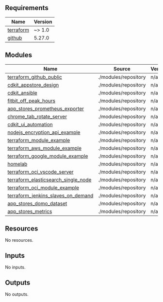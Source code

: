 <!-- BEGIN_TF_DOCS -->
## Requirements

| Name | Version |
|------|---------|
| <a name="requirement_terraform"></a> [terraform](#requirement\_terraform) | ~> 1.0 |
| <a name="requirement_github"></a> [github](#requirement\_github) | 5.27.0 |

## Modules

| Name | Source | Version |
|------|--------|---------|
| <a name="module_terraform_github_public"></a> [terraform\_github\_public](#module\_terraform\_github\_public) | ./modules/repository | n/a |
| <a name="module_cdkit_appstore_design"></a> [cdkit\_appstore\_design](#module\_cdkit\_appstore\_design) | ./modules/repository | n/a |
| <a name="module_cdkit_ansible"></a> [cdkit\_ansible](#module\_cdkit\_ansible) | ./modules/repository | n/a |
| <a name="module_fitbit_off_peak_hours"></a> [fitbit\_off\_peak\_hours](#module\_fitbit\_off\_peak\_hours) | ./modules/repository | n/a |
| <a name="module_app_stores_prometheus_exporter"></a> [app\_stores\_prometheus\_exporter](#module\_app\_stores\_prometheus\_exporter) | ./modules/repository | n/a |
| <a name="module_chrome_tab_rotate_server"></a> [chrome\_tab\_rotate\_server](#module\_chrome\_tab\_rotate\_server) | ./modules/repository | n/a |
| <a name="module_cdkit_ui_automation"></a> [cdkit\_ui\_automation](#module\_cdkit\_ui\_automation) | ./modules/repository | n/a |
| <a name="module_nodejs_encryption_api_example"></a> [nodejs\_encryption\_api\_example](#module\_nodejs\_encryption\_api\_example) | ./modules/repository | n/a |
| <a name="module_terraform_module_example"></a> [terraform\_module\_example](#module\_terraform\_module\_example) | ./modules/repository | n/a |
| <a name="module_terraform_aws_module_example"></a> [terraform\_aws\_module\_example](#module\_terraform\_aws\_module\_example) | ./modules/repository | n/a |
| <a name="module_terraform_google_module_example"></a> [terraform\_google\_module\_example](#module\_terraform\_google\_module\_example) | ./modules/repository | n/a |
| <a name="module_homelab"></a> [homelab](#module\_homelab) | ./modules/repository | n/a |
| <a name="module_terraform_oci_vscode_server"></a> [terraform\_oci\_vscode\_server](#module\_terraform\_oci\_vscode\_server) | ./modules/repository | n/a |
| <a name="module_terraform_elasticsearch_single_node"></a> [terraform\_elasticsearch\_single\_node](#module\_terraform\_elasticsearch\_single\_node) | ./modules/repository | n/a |
| <a name="module_terraform_oci_module_example"></a> [terraform\_oci\_module\_example](#module\_terraform\_oci\_module\_example) | ./modules/repository | n/a |
| <a name="module_terraform_jenkins_slaves_on_demand"></a> [terraform\_jenkins\_slaves\_on\_demand](#module\_terraform\_jenkins\_slaves\_on\_demand) | ./modules/repository | n/a |
| <a name="module_app_stores_domo_dataset"></a> [app\_stores\_domo\_dataset](#module\_app\_stores\_domo\_dataset) | ./modules/repository | n/a |
| <a name="module_app_stores_metrics"></a> [app\_stores\_metrics](#module\_app\_stores\_metrics) | ./modules/repository | n/a |

## Resources

No resources.

## Inputs

No inputs.

## Outputs

No outputs.
<!-- END_TF_DOCS -->
